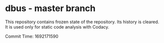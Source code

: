 # dbus - master branch

This repository contains frozen state of the repository.
Its history is cleared. It is used only for static code
analysis with Codacy.

Commit Time: 1692171590
